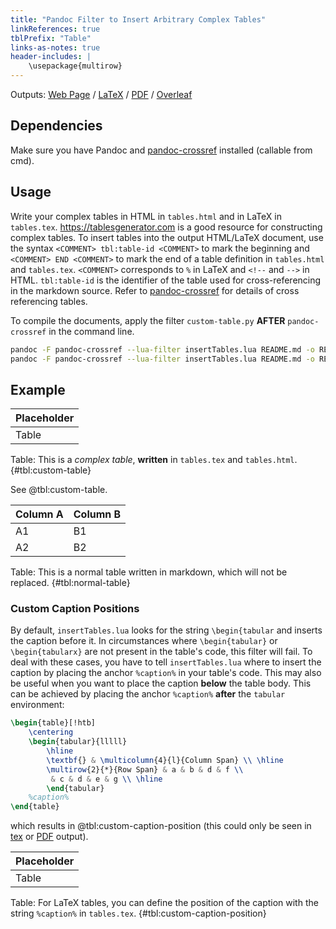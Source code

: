 ```yaml
---
title: "Pandoc Filter to Insert Arbitrary Complex Tables"
linkReferences: true
tblPrefix: "Table"
links-as-notes: true
header-includes: |
    \usepackage{multirow}
---
```


Outputs: 
[Web Page](https://yongfu.name/insertTables/) /
[LaTeX][tex-o] /
[PDF][pdf-o] /
[Overleaf](https://www.overleaf.com/docs?snip_uri=https://yongfu.name/insertTables/README.tex&engine=xelatex)

[tex-o]: https://yongfu.name/insertTables/README.tex
[pdf-o]: https://yongfu.name/insertTables/README.pdf

## Dependencies

Make sure you have Pandoc and [pandoc-crossref][crossref] installed (callable from cmd).

[crossref]: https://github.com/lierdakil/pandoc-crossref


## Usage

Write your complex tables in HTML in `tables.html` and in LaTeX in `tables.tex`.
<https://tablesgenerator.com> is a good resource for constructing complex tables.
To insert tables into the output HTML/LaTeX document, 
use the syntax `<COMMENT> tbl:table-id <COMMENT>` to mark the beginning and
`<COMMENT> END <COMMENT>` to mark the end of a table definition in `tables.html` and `tables.tex`.
`<COMMENT>` corresponds to `%` in LaTeX and `<!--` and `-->` in HTML. 
`tbl:table-id` is the identifier of the table used for cross-referencing in the markdown source. 
Refer to [pandoc-crossref][crossref] for details of cross referencing tables.

To compile the documents, apply the filter `custom-table.py` **AFTER** `pandoc-crossref` in the command line.

```bash
pandoc -F pandoc-crossref --lua-filter insertTables.lua README.md -o README.tex
pandoc -F pandoc-crossref --lua-filter insertTables.lua README.md -o README.html
```


## Example

| Placeholder |
|-------------|
| Table       |

Table: This is a _complex table_, **written** in `tables.tex` and `tables.html`. {#tbl:custom-table}

See @tbl:custom-table.


Column A | Column B
---------|---------
A1       | B1
A2       | B2

Table: This is a normal table written in markdown, which will not be replaced. {#tbl:normal-table}


### Custom Caption Positions

By default, `insertTables.lua` looks for the string `\begin{tabular` and inserts the caption before it. In circumstances where `\begin{tabular}` or `\begin{tabularx}` are not present in the table's code, this filter will fail. To deal with these cases, you have to tell `insertTables.lua` where to insert the caption by placing the anchor `%caption%` in your table's code. This may also be useful when you want to place the caption **below** the table body. This can be achieved by placing the anchor `%caption%` **after** the `tabular` environment:

```latex
\begin{table}[!htb]
    \centering
    \begin{tabular}{lllll}
        \hline
        \textbf{} & \multicolumn{4}{l}{Column Span} \\ \hline
        \multirow{2}{*}{Row Span} & a & b & d & f \\
         & c & d & e & g \\ \hline
        \end{tabular}
    %caption%
\end{table}
```

which results in @tbl:custom-caption-position (this could only be seen in [tex][tex-o] or [PDF][pdf-o] output).

| Placeholder |
|-------------|
| Table       |

Table: For LaTeX tables, you can define the position of the caption with the string `%caption%` in `tables.tex`. {#tbl:custom-caption-position}

